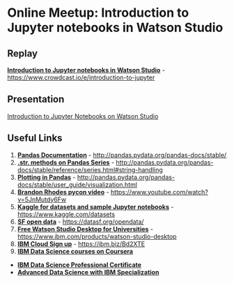 # Online Meetup: Introduction to Jupyter notebooks in Watson Studio

## Replay
**[Introduction to Jupyter notebooks in Watson Studio](https://www.crowdcast.io/e/introduction-to-jupyter)** - https://www.crowdcast.io/e/introduction-to-jupyter

## Presentation
[Introduction to Jupyter Notebooks on Watson Studio](asset/ibm-jupyter-notebooks.pdf)
## Useful Links

1. **[Pandas Documentation](http://pandas.pydata.org/pandas-docs/stable/)** - http://pandas.pydata.org/pandas-docs/stable/
2. **[.str. methods on Pandas Series](http://pandas.pydata.org/pandas-docs/stable/reference/series.html#string-handling)** - http://pandas.pydata.org/pandas-docs/stable/reference/series.html#string-handling
3. **[Plotting in Pandas](http://pandas.pydata.org/pandas-docs/stable/user_guide/visualization.html)** - http://pandas.pydata.org/pandas-docs/stable/user_guide/visualization.html
4. **[Brandon Rhodes pycon video](https://www.youtube.com/watch?v=5JnMutdy6Fw)** - https://www.youtube.com/watch?v=5JnMutdy6Fw
5. **[Kaggle for datasets and sample Jupyter notebooks](https://www.kaggle.com/datasets)** - https://www.kaggle.com/datasets
6. **[SF open data](https://datasf.org/opendata/)** - https://datasf.org/opendata/
7. **[Free Watson Studio Desktop for Universities](https://www.ibm.com/products/watson-studio-desktop)** - https://www.ibm.com/products/watson-studio-desktop
8. **[IBM Cloud Sign up](https://ibm.biz/Bd2XTE)** - https://ibm.biz/Bd2XTE
9. **[IBM Data Science courses on Coursera](https://www.coursera.org/courses?query=ibm%20data%20science)**
  - **[IBM Data Science Professional Certificate](https://www.coursera.org/specializations/ibm-data-science-professional-certificate)**
  - **[Advanced Data Science with IBM Specialization](https://www.coursera.org/specializations/advanced-data-science-ibm)**
